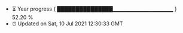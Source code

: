 - ⏳ Year progress { ███████████████▁▁▁▁▁▁▁▁▁▁▁▁▁▁▁ } 52.20 %
- ⏰ Updated on Sat, 10 Jul 2021 12:30:33 GMT

